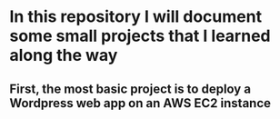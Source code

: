 # In this repository I will document some small projects that I learned along the way

## First, the most basic project is to deploy a Wordpress web app on an AWS EC2 instance
